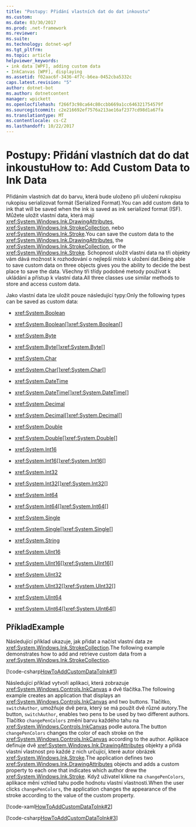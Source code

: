 ```yaml
---
title: "Postupy: Přidání vlastních dat do dat inkoustu"
ms.custom: 
ms.date: 03/30/2017
ms.prod: .net-framework
ms.reviewer: 
ms.suite: 
ms.technology: dotnet-wpf
ms.tgt_pltfrm: 
ms.topic: article
helpviewer_keywords:
- ink data [WPF], adding custom data
- InkCanvas [WPF], displaying
ms.assetid: f02aac6f-3436-4f7c-b6ea-0452cba5332c
caps.latest.revision: "5"
author: dotnet-bot
ms.author: dotnetcontent
manager: wpickett
ms.openlocfilehash: f266f3c98ca64c80ccbb669a1cc646321754579f
ms.sourcegitcommit: c2e216692ef7576a213ae16af2377cd98d1a67fa
ms.translationtype: MT
ms.contentlocale: cs-CZ
ms.lasthandoff: 10/22/2017
---
```

# <a name="how-to-add-custom-data-to-ink-data"></a><span data-ttu-id="d1804-102">Postupy: Přidání vlastních dat do dat inkoustu</span><span class="sxs-lookup"><span data-stu-id="d1804-102">How to: Add Custom Data to Ink Data</span></span>
<span data-ttu-id="d1804-103">Přidáním vlastních dat do barvu, která bude uloženo při uložení rukopisu rukopisu serializovat formát (Serialized Format).</span><span class="sxs-lookup"><span data-stu-id="d1804-103">You can add custom data to ink that will be saved when the ink is saved as ink serialized format (ISF).</span></span>  <span data-ttu-id="d1804-104">Můžete uložit vlastní data, která mají <xref:System.Windows.Ink.DrawingAttributes>, <xref:System.Windows.Ink.StrokeCollection>, nebo <xref:System.Windows.Ink.Stroke>.</span><span class="sxs-lookup"><span data-stu-id="d1804-104">You can save the custom data to the <xref:System.Windows.Ink.DrawingAttributes>, the <xref:System.Windows.Ink.StrokeCollection>, or the <xref:System.Windows.Ink.Stroke>.</span></span>  <span data-ttu-id="d1804-105">Schopnost uložit vlastní data na tři objekty vám dává možnost k rozhodování o nejlepší místo k uložení dat.</span><span class="sxs-lookup"><span data-stu-id="d1804-105">Being able to save custom data on three objects gives you the ability to decide the best place to save the data.</span></span>  <span data-ttu-id="d1804-106">Všechny tři třídy podobné metody používat k ukládání a přístup k vlastní data.</span><span class="sxs-lookup"><span data-stu-id="d1804-106">All three classes use similar methods to store and access custom data.</span></span>  
  
 <span data-ttu-id="d1804-107">Jako vlastní data lze uložit pouze následující typy:</span><span class="sxs-lookup"><span data-stu-id="d1804-107">Only the following types can be saved as custom data:</span></span>  
  
-   <xref:System.Boolean>  
  
-   <span data-ttu-id="d1804-108"><xref:System.Boolean>[]</span><span class="sxs-lookup"><span data-stu-id="d1804-108"><xref:System.Boolean>[]</span></span>  
  
-   <xref:System.Byte>  
  
-   <span data-ttu-id="d1804-109"><xref:System.Byte>[]</span><span class="sxs-lookup"><span data-stu-id="d1804-109"><xref:System.Byte>[]</span></span>  
  
-   <xref:System.Char>  
  
-   <span data-ttu-id="d1804-110"><xref:System.Char>[]</span><span class="sxs-lookup"><span data-stu-id="d1804-110"><xref:System.Char>[]</span></span>  
  
-   <xref:System.DateTime>  
  
-   <span data-ttu-id="d1804-111"><xref:System.DateTime>[]</span><span class="sxs-lookup"><span data-stu-id="d1804-111"><xref:System.DateTime>[]</span></span>  
  
-   <xref:System.Decimal>  
  
-   <span data-ttu-id="d1804-112"><xref:System.Decimal>[]</span><span class="sxs-lookup"><span data-stu-id="d1804-112"><xref:System.Decimal>[]</span></span>  
  
-   <xref:System.Double>  
  
-   <span data-ttu-id="d1804-113"><xref:System.Double>[]</span><span class="sxs-lookup"><span data-stu-id="d1804-113"><xref:System.Double>[]</span></span>  
  
-   <xref:System.Int16>  
  
-   <span data-ttu-id="d1804-114"><xref:System.Int16>[]</span><span class="sxs-lookup"><span data-stu-id="d1804-114"><xref:System.Int16>[]</span></span>  
  
-   <xref:System.Int32>  
  
-   <span data-ttu-id="d1804-115"><xref:System.Int32>[]</span><span class="sxs-lookup"><span data-stu-id="d1804-115"><xref:System.Int32>[]</span></span>  
  
-   <xref:System.Int64>  
  
-   <span data-ttu-id="d1804-116"><xref:System.Int64>[]</span><span class="sxs-lookup"><span data-stu-id="d1804-116"><xref:System.Int64>[]</span></span>  
  
-   <xref:System.Single>  
  
-   <span data-ttu-id="d1804-117"><xref:System.Single>[]</span><span class="sxs-lookup"><span data-stu-id="d1804-117"><xref:System.Single>[]</span></span>  
  
-   <xref:System.String>  
  
-   <xref:System.UInt16>  
  
-   <span data-ttu-id="d1804-118"><xref:System.UInt16>[]</span><span class="sxs-lookup"><span data-stu-id="d1804-118"><xref:System.UInt16>[]</span></span>  
  
-   <xref:System.UInt32>  
  
-   <span data-ttu-id="d1804-119"><xref:System.UInt32>[]</span><span class="sxs-lookup"><span data-stu-id="d1804-119"><xref:System.UInt32>[]</span></span>  
  
-   <xref:System.UInt64>  
  
-   <span data-ttu-id="d1804-120"><xref:System.UInt64>[]</span><span class="sxs-lookup"><span data-stu-id="d1804-120"><xref:System.UInt64>[]</span></span>  
  
## <a name="example"></a><span data-ttu-id="d1804-121">Příklad</span><span class="sxs-lookup"><span data-stu-id="d1804-121">Example</span></span>  
 <span data-ttu-id="d1804-122">Následující příklad ukazuje, jak přidat a načíst vlastní data ze <xref:System.Windows.Ink.StrokeCollection>.</span><span class="sxs-lookup"><span data-stu-id="d1804-122">The following example demonstrates how to add and retrieve custom data from a <xref:System.Windows.Ink.StrokeCollection>.</span></span>  
  
 [!code-csharp[HowToAddCustomDataToInk#1](../../../../samples/snippets/csharp/VS_Snippets_Wpf/HowToAddCustomDataToInk/CSharp/Window1.xaml.cs#1)]  
  
 <span data-ttu-id="d1804-123">Následující příklad vytvoří aplikaci, která zobrazuje <xref:System.Windows.Controls.InkCanvas> a dvě tlačítka.</span><span class="sxs-lookup"><span data-stu-id="d1804-123">The following example creates an application that displays an <xref:System.Windows.Controls.InkCanvas> and two buttons.</span></span>  <span data-ttu-id="d1804-124">Tlačítko, `switchAuthor`, umožňuje dvě pera, který se má použít dvě různé autory.</span><span class="sxs-lookup"><span data-stu-id="d1804-124">The button, `switchAuthor`, enables two pens to be used by two different authors.</span></span>  <span data-ttu-id="d1804-125">Tlačítko `changePenColors` změní barvu každého tahu na <xref:System.Windows.Controls.InkCanvas> podle autora.</span><span class="sxs-lookup"><span data-stu-id="d1804-125">The button `changePenColors` changes the color of each stroke on the <xref:System.Windows.Controls.InkCanvas> according to the author.</span></span>  <span data-ttu-id="d1804-126">Aplikace definuje dvě <xref:System.Windows.Ink.DrawingAttributes> objekty a přidá vlastní vlastnost pro každé z nich určující, které autor obrázek <xref:System.Windows.Ink.Stroke>.</span><span class="sxs-lookup"><span data-stu-id="d1804-126">The application defines two <xref:System.Windows.Ink.DrawingAttributes> objects and adds a custom property to each one that indicates which author drew the <xref:System.Windows.Ink.Stroke>.</span></span>  <span data-ttu-id="d1804-127">Když uživatel klikne na `changePenColors`, aplikace mění vzhled tahu podle hodnotu vlastní vlastnosti.</span><span class="sxs-lookup"><span data-stu-id="d1804-127">When the user clicks `changePenColors`, the application changes the appearance of the stroke according to the value of the custom property.</span></span>  
  
 [!code-xaml[HowToAddCustomDataToInk#2](../../../../samples/snippets/csharp/VS_Snippets_Wpf/HowToAddCustomDataToInk/CSharp/Window1.xaml#2)]  
  
 [!code-csharp[HowToAddCustomDataToInk#3](../../../../samples/snippets/csharp/VS_Snippets_Wpf/HowToAddCustomDataToInk/CSharp/Window1.xaml.cs#3)]
